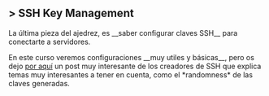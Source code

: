 ## > SSH Key Management
<p>La última pieza del ajedrez, es __saber configurar claves SSH__ para conectarte a servidores.</p>
<p>En este curso veremos configuraciones __muy utiles y básicas__, pero os dejo <a href="https://www.ssh.com/ssh/keygen/" target="blank">por aquí</a> un post muy interesante de los creadores de SSH que explica temas muy interesantes a tener en cuenta, como el *randomness* de las claves generadas.</p>
